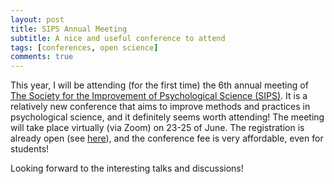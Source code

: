 ```yaml
---
layout: post
title: SIPS Annual Meeting
subtitle: A nice and useful conference to attend
tags: [conferences, open science]
comments: true
---
```


This year, I will be attending (for the first time) the 6th annual meeting of [The Society for the Improvement of Psychological Science (SIPS)](http://improvingpsych.org/). 
It is a relatively new conference that aims to improve methods and practices in psychological science, and it definitely seems worth attending! 
The meeting will take place virtually (via Zoom) on 23-25 of June. The registration is already open (see [here](https://www.improvingpsych.org/SIPS2021/)), and the conference fee is very affordable, even for students!

Looking forward to the interesting talks and discussions!
